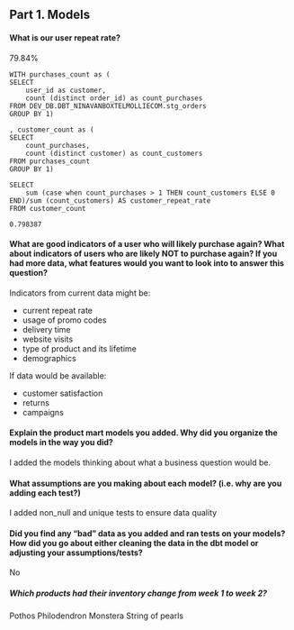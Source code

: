 ## Part 1. Models
#### What is our user repeat rate?

79.84%

```
WITH purchases_count as (
SELECT
    user_id as customer,
    count (distinct order_id) as count_purchases
FROM DEV_DB.DBT_NINAVANBOXTELMOLLIECOM.stg_orders 
GROUP BY 1)

, customer_count as (
SELECT
    count_purchases,
    count (distinct customer) as count_customers
FROM purchases_count
GROUP BY 1)

SELECT
    sum (case when count_purchases > 1 THEN count_customers ELSE 0 END)/sum (count_customers) AS customer_repeat_rate
FROM customer_count

0.798387

```

#### What are good indicators of a user who will likely purchase again? What about indicators of users who are likely NOT to purchase again? If you had more data, what features would you want to look into to answer this question?

Indicators from current data might be:
- current repeat rate
- usage of promo codes
- delivery time
- website visits
- type of product and its lifetime
- demographics

If data would be available:
- customer satisfaction
- returns
- campaigns

#### Explain the product mart models you added. Why did you organize the models in the way you did?

I added the models thinking about what a business question would be. 

#### What assumptions are you making about each model? (i.e. why are you adding each test?)

I added non_null and unique tests to ensure data quality

#### Did you find any “bad” data as you added and ran tests on your models? How did you go about either cleaning the data in the dbt model or adjusting your assumptions/tests?

No

##### Which products had their inventory change from week 1 to week 2? 

Pothos
Philodendron
Monstera
String of pearls
